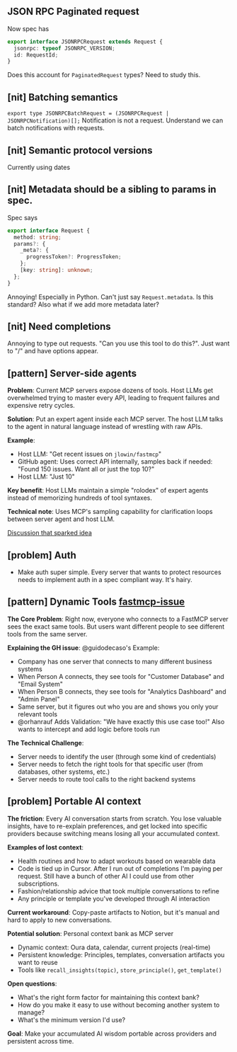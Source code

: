 ## JSON RPC Paginated request

Now spec has 

```typescript
export interface JSONRPCRequest extends Request {
  jsonrpc: typeof JSONRPC_VERSION;
  id: RequestId;
}
```

Does this account for `PaginatedRequest` types? Need to study this. 

## [nit] Batching semantics

`export type JSONRPCBatchRequest = (JSONRPCRequest | JSONRPCNotification)[];`
Notification is not a request. Understand we can batch notifications with requests.


## [nit] Semantic protocol versions
Currently using dates

## [nit] Metadata should be a sibling to params in spec.

Spec says

```typescript
export interface Request {
  method: string;
  params?: {
    _meta?: {
      progressToken?: ProgressToken;
    };
    [key: string]: unknown;
  };
}
```

Annoying! Especially in Python. Can't just say `Request.metadata`. Is this standard?
Also what if we add more metadata later?

## [nit] Need completions

Annoying to type out requests. "Can you use this tool to do this?". Just want to "/" and have options appear.

## [pattern] Server-side agents
**Problem**: Current MCP servers expose dozens of tools. Host LLMs get overwhelmed trying 
to master every API, leading to frequent failures and expensive retry cycles.

**Solution**: Put an expert agent inside each MCP server. The host LLM talks to the
agent in natural language instead of wrestling with raw APIs.

**Example**:
- Host LLM: "Get recent issues on `jlowin/fastmcp`"
- GitHub agent: Uses correct API internally, samples back if needed: "Found 150 issues. Want all or just the top 10?"
- Host LLM: "Just 10"

**Key benefit**: Host LLMs maintain a simple "rolodex" of expert agents instead of
memorizing hundreds of tool syntaxes.

**Technical note**: Uses MCP's sampling capability for clarification loops between
server agent and host LLM.

[Discussion that sparked idea](https://github.com/jlowin/fastmcp/discussions/591)

## [problem] Auth

- Make auth super simple. Every server that wants to protect resources needs to implement
auth in a spec compliant way. It's hairy.

## [pattern] Dynamic Tools [fastmcp-issue](https://github.com/jlowin/fastmcp/issues/572)

**The Core Problem**: 
Right now, everyone who connects to a FastMCP server sees the exact same tools. But users want different people
to see different tools from the same server.

**Explaining the GH issue**:
@guidodecaso's Example:
- Company has one server that connects to many different business systems
- When Person A connects, they see tools for "Customer Database" and "Email System"
- When Person B connects, they see tools for "Analytics Dashboard" and "Admin Panel"
- Same server, but it figures out who you are and shows you only your relevant tools
- @orhanrauf Adds Validation:
"We have exactly this use case too!"
Also wants to intercept and add logic before tools run

**The Technical Challenge**:
- Server needs to identify the user (through some kind of credentials)
- Server needs to fetch the right tools for that specific user (from databases, other systems, etc.)
- Server needs to route tool calls to the right backend systems


## [problem] Portable AI context

**The friction**: Every AI conversation starts from scratch. You lose valuable insights, have to re-explain preferences, and get locked into specific providers because switching means losing all your accumulated context.

**Examples of lost context**:
- Health routines and how to adapt workouts based on wearable data
- Code is tied up in Cursor. After I run out of completions I'm paying per request. Still have a bunch of other AI I could use from other
subscriptions.
- Fashion/relationship advice that took multiple conversations to refine
- Any principle or template you've developed through AI interaction

**Current workaround**: Copy-paste artifacts to Notion, but it's manual and hard to apply to new conversations.

**Potential solution**: Personal context bank as MCP server
- Dynamic context: Oura data, calendar, current projects (real-time)
- Persistent knowledge: Principles, templates, conversation artifacts you want to reuse
- Tools like `recall_insights(topic)`, `store_principle()`, `get_template()`

**Open questions**: 
- What's the right form factor for maintaining this context bank?
- How do you make it easy to use without becoming another system to manage?
- What's the minimum version I'd use?

**Goal**: Make your accumulated AI wisdom portable across providers and persistent across time.